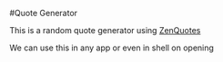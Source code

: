 #Quote Generator

This is a random quote generator using [ZenQuotes](https://zenquotes.io/)

We can use this in any app or even in shell on opening

